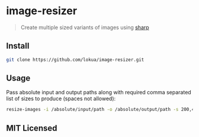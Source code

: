 # image-resizer

> Create multiple sized variants of images using [sharp][0]

## Install

```sh
git clone https://github.com/lokua/image-resizer.git
```

## Usage

Pass absolute input and output paths along with required comma separated list
of sizes to produce (spaces not allowed):

```sh
resize-images -i /absolute/input/path -o /absolute/output/path -s 200,400,600,800,1000
```

## MIT Licensed

[0]: http://sharp.dimens.io/
